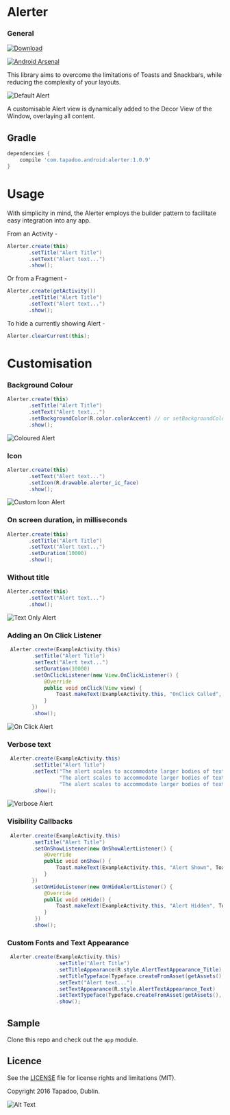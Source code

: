 # Alerter

### General

[ ![Download](https://api.bintray.com/packages/tapadoo/maven/alerter/images/download.svg) ](https://bintray.com/tapadoo/maven/alerter/_latestVersion)

[![Android Arsenal](https://img.shields.io/badge/Android%20Arsenal-Alerter-blue.svg?style=flat)](https://android-arsenal.com/details/1/5302)

This library aims to overcome the limitations of Toasts and Snackbars, while reducing the
complexity of your layouts.

![Default Alert](./documentation/alert_default.gif)

A customisable Alert view is dynamically added to the Decor View of the Window, overlaying
all content.

## Gradle

```groovy
dependencies {
    compile 'com.tapadoo.android:alerter:1.0.9'
}
```

# Usage

With simplicity in mind, the Alerter employs the builder pattern to facilitate easy integration
into any app.

From an Activity -

```java
Alerter.create(this)
       .setTitle("Alert Title")
       .setText("Alert text...")
       .show();
```

Or from a Fragment -

```java
Alerter.create(getActivity())
       .setTitle("Alert Title")
       .setText("Alert text...")
       .show();
```

To hide a currently showing Alert - 

```java
Alerter.clearCurrent(this);
```

# Customisation

### Background Colour

```java
Alerter.create(this)
       .setTitle("Alert Title")
       .setText("Alert text...")
       .setBackgroundColor(R.color.colorAccent) // or setBackgroundColorInt(Color.CYAN)
       .show();
```

![Coloured Alert](./documentation/alert_coloured.gif)

### Icon

```java
Alerter.create(this)
       .setText("Alert text...")
       .setIcon(R.drawable.alerter_ic_face)
       .show();
```

![Custom Icon Alert](./documentation/alert_icon.gif)

### On screen duration, in milliseconds

```java
Alerter.create(this)
       .setTitle("Alert Title")
       .setText("Alert text...")
       .setDuration(10000)
       .show();
```

### Without title

```java
Alerter.create(this)
       .setText("Alert text...")
       .show();
```

![Text Only Alert](./documentation/alert_text_only.gif)

### Adding an On Click Listener

```java
 Alerter.create(ExampleActivity.this)
        .setTitle("Alert Title")
        .setText("Alert text...")
        .setDuration(10000)
        .setOnClickListener(new View.OnClickListener() {
            @Override
            public void onClick(View view) {
                Toast.makeText(ExampleActivity.this, "OnClick Called", Toast.LENGTH_LONG).show();
            }
        })
        .show();
```

![On Click Alert](./documentation/alert_on_click.gif)

### Verbose text

```java
 Alerter.create(ExampleActivity.this)
        .setTitle("Alert Title")
        .setText("The alert scales to accommodate larger bodies of text. " +
                 "The alert scales to accommodate larger bodies of text. " +
                 "The alert scales to accommodate larger bodies of text.")
        .show();
```

![Verbose Alert](./documentation/alert_verbose.gif)

### Visibility Callbacks

```java
 Alerter.create(ExampleActivity.this)
        .setTitle("Alert Title")
        .setOnShowListener(new OnShowAlertListener() {
            @Override
            public void onShow() {
                Toast.makeText(ExampleActivity.this, "Alert Shown", Toast.LENGTH_LONG).show();
            }
        })
        .setOnHideListener(new OnHideAlertListener() {
            @Override
            public void onHide() {
                Toast.makeText(ExampleActivity.this, "Alert Hidden", Toast.LENGTH_LONG).show();
            }
         })
        .show();
```

### Custom Fonts and Text Appearance

```java 
 Alerter.create(ExampleActivity.this)
                .setTitle("Alert Title")
                .setTitleAppearance(R.style.AlertTextAppearance_Title)
                .setTitleTypeface(Typeface.createFromAsset(getAssets(), "Pacifico-Regular.ttf"))
                .setText("Alert text...")
                .setTextAppearance(R.style.AlertTextAppearance_Text)
                .setTextTypeface(Typeface.createFromAsset(getAssets(), "ScopeOne-Regular.ttf"))
                .show();
```

## Sample

Clone this repo and check out the `app` module.

## Licence

See the [LICENSE](LICENSE.md) file for license rights and limitations (MIT).

Copyright 2016 Tapadoo, Dublin.

![Alt Text](http://tapadoo.com/wp-content/themes/tapadoo/img/tapadoo-logo@2x.png)

